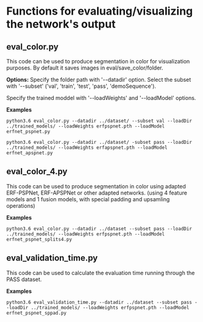 # Functions for evaluating/visualizing the network's output

## eval_color.py

This code can be used to produce segmentation in color for visualization purposes. By default it saves images in eval/save_color/folder.

**Options:** Specify the folder path with '--datadir' option. Select the subset with '--subset' ('val', 'train', 'test', 'pass', 'demoSequence').

Specify the trained moddel with '--loadWeights' and '--loadModel' options.

**Examples**
```
python3.6 eval_color.py --datadir ../dataset/ --subset val --loadDir ../trained_models/ --loadWeights erfpspnet.pth --loadModel erfnet_pspnet.py
```
```
python3.6 eval_color.py --datadir ../dataset/ -subset pass --loadDir ../trained_models/ --loadWeights erfapspnet.pth --loadModel erfnet_apspnet.py
```

## eval_color_4.py

This code can be used to produce segmentation in color using adapted ERF-PSPNet, ERF-APSPNet or other adapted networks. (using 4 feature models and 1 fusion models, with special padding and upsamling operations)

**Examples**
```
python3.6 eval_color.py --datadir ../dataset --subset pass --loadDir ../trained_models/ --loadWeights erfpspnet.pth --loadModel erfnet_pspnet_splits4.py
```

## eval_validation_time.py

This code can be used to calculate the evaluation time running through the PASS dataset.

**Examples**
```
python3.6 eval_validation_time.py --datadir ../dataset --subset pass --loadDir ../trained_models/ --loadWeights erfpspnet.pth --loadModel erfnet_pspnet_sppad.py
```
